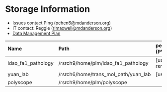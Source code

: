 # Storage Information

- Issues contact Ping (pchen6@mdanderson.org)
- IT contact: Reggie (rlmaxwell@mdanderson.org)
- [Data Management Plan](./docs/IDSO-FA1-Pathology-DMP-Latest.pdf)

| Name                | Path                                  |   persistentVolumeClaim (PVC)  | Capacity     | Available  |
| :-------------------| :------------------------------------ | :----------------------------- | :----------- | :----------|
| idso_fa1_pathology  | /rsrch9/home/plm/idso_fa1_pathology   | [username]-gpu-rsrch9-home-plm | 380 TB       | 152 TB     |
| yuan_lab            | /rsrch6/home/trans_mol_path/yuan_lab  | [username]-gpu-lab             | 203 TB       | 40 TB      |
| polyscope           | /rsrch9/home/plm/polyscope            |                                |  16 TB       | 12.5 TB    |
